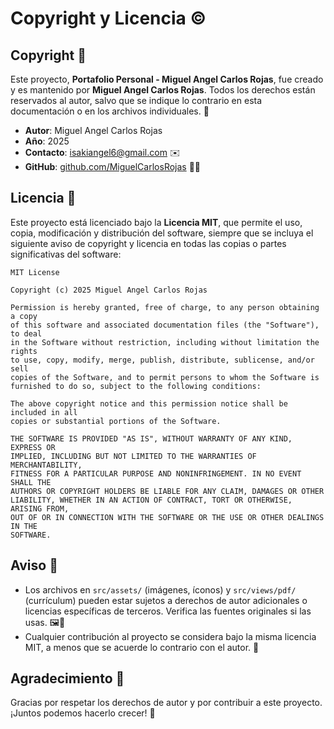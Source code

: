 # Copyright y Licencia ©️

## Copyright 📝
Este proyecto, **Portafolio Personal - Miguel Angel Carlos Rojas**, fue creado y es mantenido por **Miguel Angel Carlos Rojas**. Todos los derechos están reservados al autor, salvo que se indique lo contrario en esta documentación o en los archivos individuales. 📖

- **Autor**: Miguel Angel Carlos Rojas
- **Año**: 2025
- **Contacto**: [isakiangel6@gmail.com](mailto:isakiangel6@gmail.com) ✉️
- **GitHub**: [github.com/MiguelCarlosRojas](https://github.com/MiguelCarlosRojas) 👨‍💻

## Licencia 📜
Este proyecto está licenciado bajo la **Licencia MIT**, que permite el uso, copia, modificación y distribución del software, siempre que se incluya el siguiente aviso de copyright y licencia en todas las copias o partes significativas del software:

```
MIT License

Copyright (c) 2025 Miguel Angel Carlos Rojas

Permission is hereby granted, free of charge, to any person obtaining a copy
of this software and associated documentation files (the "Software"), to deal
in the Software without restriction, including without limitation the rights
to use, copy, modify, merge, publish, distribute, sublicense, and/or sell
copies of the Software, and to permit persons to whom the Software is
furnished to do so, subject to the following conditions:

The above copyright notice and this permission notice shall be included in all
copies or substantial portions of the Software.

THE SOFTWARE IS PROVIDED "AS IS", WITHOUT WARRANTY OF ANY KIND, EXPRESS OR
IMPLIED, INCLUDING BUT NOT LIMITED TO THE WARRANTIES OF MERCHANTABILITY,
FITNESS FOR A PARTICULAR PURPOSE AND NONINFRINGEMENT. IN NO EVENT SHALL THE
AUTHORS OR COPYRIGHT HOLDERS BE LIABLE FOR ANY CLAIM, DAMAGES OR OTHER
LIABILITY, WHETHER IN AN ACTION OF CONTRACT, TORT OR OTHERWISE, ARISING FROM,
OUT OF OR IN CONNECTION WITH THE SOFTWARE OR THE USE OR OTHER DEALINGS IN THE
SOFTWARE.
```

## Aviso 📢
- Los archivos en `src/assets/` (imágenes, íconos) y `src/views/pdf/` (currículum) pueden estar sujetos a derechos de autor adicionales o licencias específicas de terceros. Verifica las fuentes originales si las usas. 🖼️📑
- Cualquier contribución al proyecto se considera bajo la misma licencia MIT, a menos que se acuerde lo contrario con el autor. 🤝

## Agradecimiento 🙌
Gracias por respetar los derechos de autor y por contribuir a este proyecto. ¡Juntos podemos hacerlo crecer! 🌱